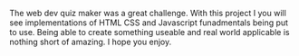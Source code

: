 The web dev quiz maker was a great challenge. With this project I you will see implementations of HTML CSS and Javascript funadmentals being put to use. Being able to create something useable and real world applicable is nothing short of amazing. I hope you enjoy.
